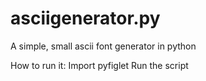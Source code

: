 # asciigenerator.py
A simple, small ascii font generator in python

How to run it:
  Import pyfiglet
  Run the script
